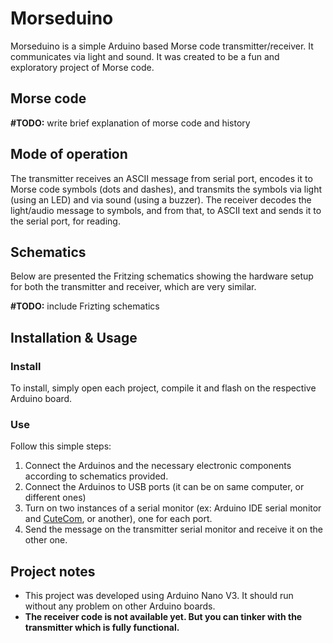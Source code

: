 # Morseduino
Morseduino is a simple Arduino based Morse code transmitter/receiver. It communicates via light and sound. It was created to be a fun and exploratory project of Morse code.

## Morse code
**#TODO:** write brief explanation of morse code and history

## Mode of operation
The transmitter receives an ASCII message from serial port, encodes it to Morse code symbols (dots and dashes), and transmits the symbols via light (using an LED) and via sound (using a buzzer).
The receiver decodes the light/audio message to symbols, and from that, to ASCII text and sends it to the serial port, for reading.

## Schematics
Below are presented the Fritzing schematics showing the hardware setup for both the transmitter and receiver, which are very similar.

**#TODO:** include Frizting schematics

## Installation & Usage
### Install
To install, simply open each project, compile it and flash on the respective Arduino board. 

### Use
Follow this simple steps:
1. Connect the Arduinos and the necessary electronic components according to schematics provided.
2. Connect the Arduinos to USB ports (it can be on same computer, or different ones)
3. Turn on two instances of a serial monitor (ex: Arduino IDE serial monitor and [CuteCom](http://cutecom.sourceforge.net/), or another), one for each port.
4. Send the message on the transmitter serial monitor and receive it on the other one.

## Project notes
* This project was developed using Arduino Nano V3. It should run without any problem on other Arduino boards.
* **The receiver code is not available yet. But you can tinker with the transmitter which is fully functional.**